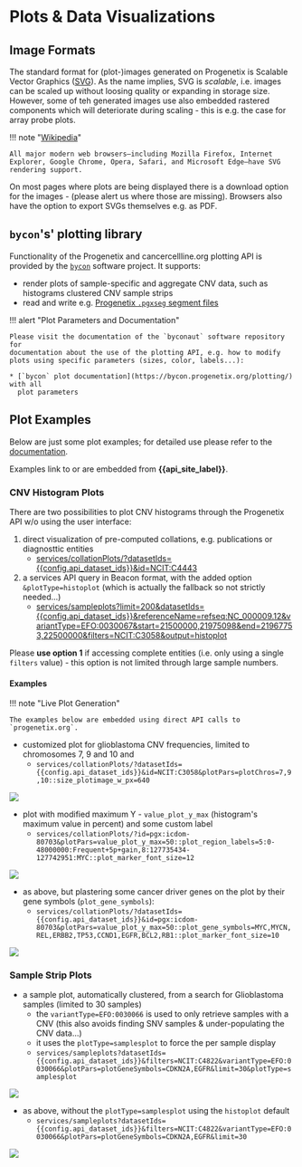 # Plots & Data Visualizations

## Image Formats

The standard format for (plot-)images generated on Progenetix is Scalable Vector Graphics ([SVG](https://en.wikipedia.org/wiki/Scalable_Vector_Graphics)). As the name implies, SVG is _scalable_, i.e. images can be scaled up without loosing quality or expanding in storage size. However, some of teh generated images use also embedded rastered components which will deteriorate during scaling - this is e.g. the case for array probe plots.

!!! note "[Wikipedia](https://en.wikipedia.org/wiki/Scalable_Vector_Graphics)"

    All major modern web browsers—including Mozilla Firefox, Internet Explorer, Google Chrome, Opera, Safari, and Microsoft Edge—have SVG rendering support.

On most pages where plots are being displayed there is a download option for the images - (please alert us where those are missing). Browsers also have the option to export SVGs themselves e.g. as PDF.

## `bycon`'s' plotting library

Functionality of the Progenetix and cancercellline.org plotting API is provided
by the [`bycon`](https://bycon.progenetix.org/) software project. It supports:

* render plots of sample-specific and aggregate CNV data, such as histograms clustered
  CNV sample strips
* read and write e.g. [Progenetix `.pgxseg` segment files](/doc/fileformats.html)

!!! alert "Plot Parameters and Documentation"

    Please visit the documentation of the `byconaut` software repository for
    documentation about the use of the plotting API, e.g. how to modify
    plots using specific parameters (sizes, color, labels...):

    * [`bycon` plot documentation](https://bycon.progenetix.org/plotting/) with all 
      plot parameters

## Plot Examples

Below are just some plot examples; for detailed use please refer to the
[documentation](https://bycon.progenetix.org/plotting/).

Examples link to or are embedded from **{{api_site_label}}**.

### CNV Histogram Plots

There are two possibilities to plot CNV histograms through the Progenetix API w/o using the user interface:

1. direct visualization of pre-computed collations, e.g. publications or diagnosttic entities
    * [services/collationPlots/?datasetIds={{config.api_dataset_ids}}&id=NCIT:C4443]({{config.api_web_root}}/services/collationPlots/?datasetIds={{config.api_dataset_ids}}&id=NCIT:C4443)
2. a services API query in Beacon format, with the added option `&plotType=histoplot`
   (which is actually the fallback so not strictly needed...)
    * [services/sampleplots?limit=200&datasetIds={{config.api_dataset_ids}}&referenceName=refseq:NC_000009.12&variantType=EFO:0030067&start=21500000,21975098&end=21967753,22500000&filters=NCIT:C3058&output=histoplot]({{config.api_web_root}}/services/sampleplots?limit=200&datasetIds={{config.api_dataset_ids}}&referenceName=refseq:NC_000009.12&variantType=EFO:0030067&start=21500000,21975098&end=21967753,22500000&filters=NCIT:C3058&output=histoplot)

Please **use option 1** if accessing complete entities (i.e. only using a single `filters` value) - this option is not limited through large sample numbers.

#### Examples

!!! note "Live Plot Generation"

    The examples below are embedded using direct API calls to `progenetix.org`.


* customized plot for glioblastoma CNV frequencies, limited to chromosomes 7, 9
  and 10 and 
    - `services/collationPlots/?datasetIds={{config.api_dataset_ids}}&id=NCIT:C3058&plotPars=plotChros=7,9,10::size_plotimage_w_px=640`

![]({{config.api_web_root}}/services/collationPlots/?datasetIds={{config.api_dataset_ids}}&id=NCIT:C3058&plotPars=plotChros=7,9,10::size_plotimage_w_px=640)

* plot with modified maximum Y - `value_plot_y_max` (histogram's maximum value
  in percent) and some custom label
    - `services/collationPlots/?id=pgx:icdom-80703&plotPars=value_plot_y_max=50::plot_region_labels=5:0-48000000:Frequent+5p+gain,8:127735434-127742951:MYC::plot_marker_font_size=12`

![]({{config.api_web_root}}/services/collationPlots/?datasetIds={{config.api_dataset_ids}}&id=pgx:icdom-80703&plotPars=value_plot_y_max=50::plot_region_labels=5:0-48000000:Frequent+5p+gain,8:127735434-127742951:MYC::plot_marker_font_size=12)

* as above, but plastering some cancer driver genes on the plot by their gene
  symbols (`plot_gene_symbols`):
  - `services/collationPlots/?datasetIds={{config.api_dataset_ids}}&id=pgx:icdom-80703&plotPars=value_plot_y_max=50::plot_gene_symbols=MYC,MYCN,REL,ERBB2,TP53,CCND1,EGFR,BCL2,RB1::plot_marker_font_size=10`

![]({{config.api_web_root}}/services/collationPlots/?datasetIds={{config.api_dataset_ids}}&id=pgx:icdom-80703&plotPars=value_plot_y_max=50::plot_gene_symbols=MYC,MYCN,REL,ERBB2,TP53,CCND1,EGFR,BCL2,RB1::plot_marker_font_size=10)


### Sample Strip Plots

* a sample plot, automatically clustered, from a search for Glioblastoma samples
  (limited to 30 samples)
    - the `variantType=EFO:0030066` is used to only retrieve samples with a CNV
      (this also avoids finding SNV samples & under-populating the CNV data...)
    - it uses the `plotType=samplesplot` to force the per sample display
    - `services/sampleplots?datasetIds={{config.api_dataset_ids}}&filters=NCIT:C4822&variantType=EFO:0030066&plotPars=plotGeneSymbols=CDKN2A,EGFR&limit=30&plotType=samplesplot`

![]({{config.api_web_root}}/services/sampleplots?datasetIds={{config.api_dataset_ids}}&filters=NCIT:C4822&variantType=EFO:0030066&plotPars=plotGeneSymbols=CDKN2A,EGFR&limit=30&plotType=samplesplot)

* as above, without the `plotType=samplesplot` using the `histoplot` default
    - `services/sampleplots?datasetIds={{config.api_dataset_ids}}&filters=NCIT:C4822&variantType=EFO:0030066&plotPars=plotGeneSymbols=CDKN2A,EGFR&limit=30`

![]({{config.api_web_root}}/services/sampleplots?datasetIds={{config.api_dataset_ids}}&filters=NCIT:C4822&variantType=EFO:0030066&plotPars=plotGeneSymbols=CDKN2A,EGFR&limit=30)